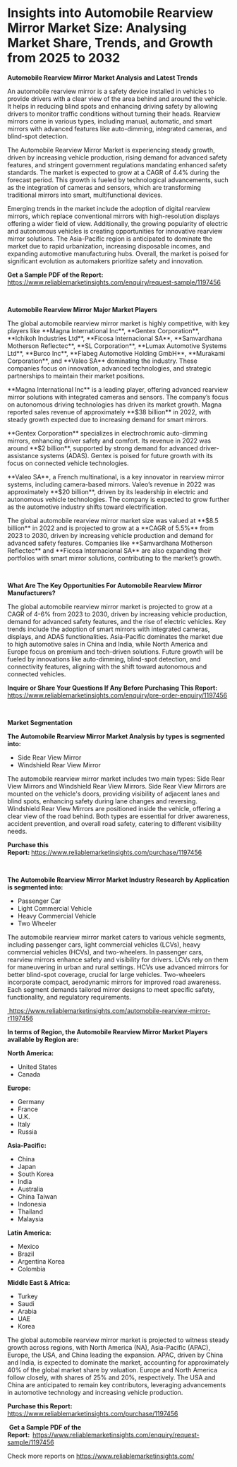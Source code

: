 <p><h1>Insights into Automobile Rearview Mirror Market Size: Analysing Market Share, Trends, and Growth from 2025 to 2032</h1></p><p><strong>Automobile Rearview Mirror Market Analysis and Latest Trends</strong></p>
<p><p>An automobile rearview mirror is a safety device installed in vehicles to provide drivers with a clear view of the area behind and around the vehicle. It helps in reducing blind spots and enhancing driving safety by allowing drivers to monitor traffic conditions without turning their heads. Rearview mirrors come in various types, including manual, automatic, and smart mirrors with advanced features like auto-dimming, integrated cameras, and blind-spot detection.</p><p>The Automobile Rearview Mirror Market is experiencing steady growth, driven by increasing vehicle production, rising demand for advanced safety features, and stringent government regulations mandating enhanced safety standards. The market is expected to grow at a CAGR of 4.4% during the forecast period. This growth is fueled by technological advancements, such as the integration of cameras and sensors, which are transforming traditional mirrors into smart, multifunctional devices.</p><p>Emerging trends in the market include the adoption of digital rearview mirrors, which replace conventional mirrors with high-resolution displays offering a wider field of view. Additionally, the growing popularity of electric and autonomous vehicles is creating opportunities for innovative rearview mirror solutions. The Asia-Pacific region is anticipated to dominate the market due to rapid urbanization, increasing disposable incomes, and expanding automotive manufacturing hubs. Overall, the market is poised for significant evolution as automakers prioritize safety and innovation.</p></p>
<p><strong>Get a Sample PDF of the Report:&nbsp;</strong> <a href="https://www.reliablemarketinsights.com/enquiry/request-sample/1197456?utm_campaign=1894&utm_medium=2&utm_source=Github&utm_content=ia&utm_term=22012025&utm_id=automobile-rearview-mirror">https://www.reliablemarketinsights.com/enquiry/request-sample/1197456</a></p>
<p>&nbsp;</p>
<p><strong>Automobile Rearview Mirror Major Market Players</strong></p>
<p><p>The global automobile rearview mirror market is highly competitive, with key players like **Magna International Inc**, **Gentex Corporation**, **Ichikoh Industries Ltd**, **Ficosa Internacional SA**, **Samvardhana Motherson Reflectec**, **SL Corporation**, **Lumax Automotive Systems Ltd**, **Burco Inc**, **Flabeg Automotive Holding GmbH**, **Murakami Corporation**, and **Valeo SA** dominating the industry. These companies focus on innovation, advanced technologies, and strategic partnerships to maintain their market positions.</p><p>**Magna International Inc** is a leading player, offering advanced rearview mirror solutions with integrated cameras and sensors. The company’s focus on autonomous driving technologies has driven its market growth. Magna reported sales revenue of approximately **$38 billion** in 2022, with steady growth expected due to increasing demand for smart mirrors.</p><p>**Gentex Corporation** specializes in electrochromic auto-dimming mirrors, enhancing driver safety and comfort. Its revenue in 2022 was around **$2 billion**, supported by strong demand for advanced driver-assistance systems (ADAS). Gentex is poised for future growth with its focus on connected vehicle technologies.</p><p>**Valeo SA**, a French multinational, is a key innovator in rearview mirror systems, including camera-based mirrors. Valeo’s revenue in 2022 was approximately **$20 billion**, driven by its leadership in electric and autonomous vehicle technologies. The company is expected to grow further as the automotive industry shifts toward electrification.</p><p>The global automobile rearview mirror market size was valued at **$8.5 billion** in 2022 and is projected to grow at a **CAGR of 5.5%** from 2023 to 2030, driven by increasing vehicle production and demand for advanced safety features. Companies like **Samvardhana Motherson Reflectec** and **Ficosa Internacional SA** are also expanding their portfolios with smart mirror solutions, contributing to the market’s growth.</p></p>
<p>&nbsp;</p>
<p><strong>What Are The Key Opportunities For Automobile Rearview Mirror Manufacturers?</strong></p>
<p><p>The global automobile rearview mirror market is projected to grow at a CAGR of 4-6% from 2023 to 2030, driven by increasing vehicle production, demand for advanced safety features, and the rise of electric vehicles. Key trends include the adoption of smart mirrors with integrated cameras, displays, and ADAS functionalities. Asia-Pacific dominates the market due to high automotive sales in China and India, while North America and Europe focus on premium and tech-driven solutions. Future growth will be fueled by innovations like auto-dimming, blind-spot detection, and connectivity features, aligning with the shift toward autonomous and connected vehicles.</p></p>
<p><strong>Inquire or Share Your Questions If Any Before Purchasing This Report:</strong> <a href="https://www.reliablemarketinsights.com/enquiry/pre-order-enquiry/1197456?utm_campaign=1894&utm_medium=2&utm_source=Github&utm_content=ia&utm_term=22012025&utm_id=automobile-rearview-mirror">https://www.reliablemarketinsights.com/enquiry/pre-order-enquiry/1197456</a></p>
<p>&nbsp;</p>
<p><strong>Market Segmentation</strong></p>
<p><strong>The Automobile Rearview Mirror Market Analysis by types is segmented into:</strong></p>
<p><ul><li>Side Rear View Mirror</li><li>Windshield Rear View Mirror</li></ul></p>
<p><p>The automobile rearview mirror market includes two main types: Side Rear View Mirrors and Windshield Rear View Mirrors. Side Rear View Mirrors are mounted on the vehicle's doors, providing visibility of adjacent lanes and blind spots, enhancing safety during lane changes and reversing. Windshield Rear View Mirrors are positioned inside the vehicle, offering a clear view of the road behind. Both types are essential for driver awareness, accident prevention, and overall road safety, catering to different visibility needs.</p></p>
<p><strong>Purchase this Report:&nbsp;</strong><a href="https://www.reliablemarketinsights.com/purchase/1197456?utm_campaign=1894&utm_medium=2&utm_source=Github&utm_content=ia&utm_term=22012025&utm_id=automobile-rearview-mirror">https://www.reliablemarketinsights.com/purchase/1197456</a></p>
<p>&nbsp;</p>
<p><strong>The Automobile Rearview Mirror Market Industry Research by Application is segmented into:</strong></p>
<p><ul><li>Passenger Car</li><li>Light Commercial Vehicle</li><li>Heavy Commercial Vehicle</li><li>Two Wheeler</li></ul></p>
<p><p>The automobile rearview mirror market caters to various vehicle segments, including passenger cars, light commercial vehicles (LCVs), heavy commercial vehicles (HCVs), and two-wheelers. In passenger cars, rearview mirrors enhance safety and visibility for drivers. LCVs rely on them for maneuvering in urban and rural settings. HCVs use advanced mirrors for better blind-spot coverage, crucial for large vehicles. Two-wheelers incorporate compact, aerodynamic mirrors for improved road awareness. Each segment demands tailored mirror designs to meet specific safety, functionality, and regulatory requirements.</p></p>
<p><a href="https://www.reliablemarketinsights.com/automobile-rearview-mirror-r1197456?utm_campaign=1894&utm_medium=2&utm_source=Github&utm_content=ia&utm_term=22012025&utm_id=automobile-rearview-mirror">&nbsp;https://www.reliablemarketinsights.com/automobile-rearview-mirror-r1197456</a></p>
<p><strong>In terms of Region, the Automobile Rearview Mirror Market Players available by Region are:</strong></p>
<p>
    <p> <strong> North America: </strong>
        <ul>
            <li>United States</li>
            <li>Canada</li>
        </ul>
        </p> 
    <p> <strong> Europe: </strong>
        <ul>
            <li>Germany</li>
            <li>France</li>
            <li>U.K.</li>
            <li>Italy</li>
            <li>Russia</li>
        </ul>
        </p> 
    <p> <strong> Asia-Pacific: </strong>
        <ul>
            <li>China</li>
            <li>Japan</li>
            <li>South Korea</li>
            <li>India</li>
            <li>Australia</li>
            <li>China Taiwan</li>
            <li>Indonesia</li>
            <li>Thailand</li>
            <li>Malaysia</li>
        </ul>
        </p> 
    <p> <strong> Latin America: </strong>
        <ul>
            <li>Mexico</li>
            <li>Brazil</li>
            <li>Argentina Korea</li>
            <li>Colombia</li>
        </ul>
        </p> 
    <p> <strong> Middle East & Africa: </strong>
        <ul>
            <li>Turkey</li>
            <li>Saudi</li>
            <li>Arabia</li>
            <li>UAE</li>
            <li>Korea</li>
        </ul>
    </p>
    </p>
<p><p>The global automobile rearview mirror market is projected to witness steady growth across regions, with North America (NA), Asia-Pacific (APAC), Europe, the USA, and China leading the expansion. APAC, driven by China and India, is expected to dominate the market, accounting for approximately 40% of the global market share by valuation. Europe and North America follow closely, with shares of 25% and 20%, respectively. The USA and China are anticipated to remain key contributors, leveraging advancements in automotive technology and increasing vehicle production.</p></p>
<p><strong>Purchase this Report: </strong><a href="https://www.reliablemarketinsights.com/purchase/1197456?utm_campaign=1894&utm_medium=2&utm_source=Github&utm_content=ia&utm_term=22012025&utm_id=automobile-rearview-mirror">https://www.reliablemarketinsights.com/purchase/1197456</a></p>
<p>&nbsp;<strong>Get a Sample PDF of the Report:&nbsp;&nbsp;</strong><a href="https://www.reliablemarketinsights.com/enquiry/request-sample/1197456?utm_campaign=1894&utm_medium=2&utm_source=Github&utm_content=ia&utm_term=22012025&utm_id=automobile-rearview-mirror">https://www.reliablemarketinsights.com/enquiry/request-sample/1197456</a></p>
<p><strong></strong></p>
<p>Check more reports on <a href="https://www.reliablemarketinsights.com/?utm_campaign=1894&utm_medium=2&utm_source=Github&utm_content=ia&utm_term=22012025&utm_id=automobile-rearview-mirror">https://www.reliablemarketinsights.com/</a></p>